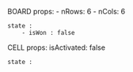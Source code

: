 BOARD
    props:
        - nRows: 6
        - nCols: 6

    state :
        - isWon : false

    

CELL
    props:
        isActivated: false

    state :
